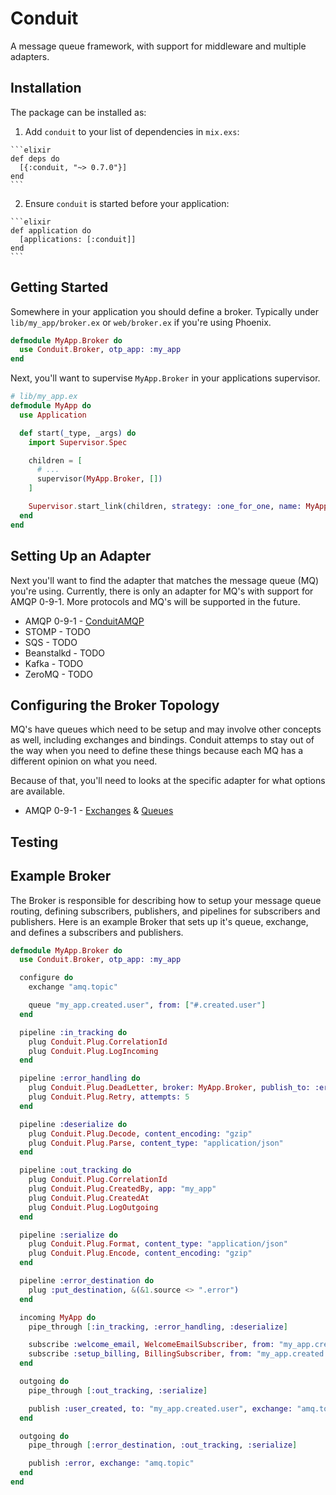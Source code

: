 # Conduit

A message queue framework, with support for middleware and multiple adapters.

## Installation

The package can be installed as:

  1. Add `conduit` to your list of dependencies in `mix.exs`:

    ```elixir
    def deps do
      [{:conduit, "~> 0.7.0"}]
    end
    ```

  2. Ensure `conduit` is started before your application:

    ```elixir
    def application do
      [applications: [:conduit]]
    end
    ```

## Getting Started

Somewhere in your application you should define a broker. Typically under `lib/my_app/broker.ex` or
`web/broker.ex` if you're using Phoenix.

```elixir
defmodule MyApp.Broker do
  use Conduit.Broker, otp_app: :my_app
end
```

Next, you'll want to supervise `MyApp.Broker` in your applications supervisor.

```elixir
# lib/my_app.ex
defmodule MyApp do
  use Application

  def start(_type, _args) do
    import Supervisor.Spec

    children = [
      # ...
      supervisor(MyApp.Broker, [])
    ]

    Supervisor.start_link(children, strategy: :one_for_one, name: MyApp.Supervisor)
  end
end
```

## Setting Up an Adapter

Next you'll want to find the adapter that matches the message
queue (MQ) you're using. Currently, there is only an adapter
for MQ's with support for AMQP 0-9-1. More protocols and MQ's will be supported in the future.

  * AMQP 0-9-1 - [ConduitAMQP](https://github.com/conduitframework/conduit_amqp#configuring-the-adapter)
  * STOMP - TODO
  * SQS - TODO
  * Beanstalkd - TODO
  * Kafka - TODO
  * ZeroMQ - TODO

## Configuring the Broker Topology

MQ's have queues which need to be setup and may involve other
concepts as well, including exchanges and bindings. Conduit
attemps to stay out of the way when you need to define these
things because each MQ has a different opinion on what you need.

Because of that, you'll need to looks at the specific adapter
for what options are available.

  * AMQP 0-9-1 - [Exchanges](https://github.com/conduitframework/conduit_amqp#configuring-exchanges) & [Queues](https://github.com/conduitframework/conduit_amqp#configuring-queues)

## Testing

## Example Broker

The Broker is responsible for describing how to setup your
message queue routing, defining subscribers, publishers, and
pipelines for subscribers and publishers. Here is an example
Broker that sets up it's queue, exchange, and defines a
subscribers and publishers.

```elixir
defmodule MyApp.Broker do
  use Conduit.Broker, otp_app: :my_app

  configure do
    exchange "amq.topic"

    queue "my_app.created.user", from: ["#.created.user"]
  end

  pipeline :in_tracking do
    plug Conduit.Plug.CorrelationId
    plug Conduit.Plug.LogIncoming
  end

  pipeline :error_handling do
    plug Conduit.Plug.DeadLetter, broker: MyApp.Broker, publish_to: :error
    plug Conduit.Plug.Retry, attempts: 5
  end

  pipeline :deserialize do
    plug Conduit.Plug.Decode, content_encoding: "gzip"
    plug Conduit.Plug.Parse, content_type: "application/json"
  end

  pipeline :out_tracking do
    plug Conduit.Plug.CorrelationId
    plug Conduit.Plug.CreatedBy, app: "my_app"
    plug Conduit.Plug.CreatedAt
    plug Conduit.Plug.LogOutgoing
  end

  pipeline :serialize do
    plug Conduit.Plug.Format, content_type: "application/json"
    plug Conduit.Plug.Encode, content_encoding: "gzip"
  end

  pipeline :error_destination do
    plug :put_destination, &(&1.source <> ".error")
  end

  incoming MyApp do
    pipe_through [:in_tracking, :error_handling, :deserialize]

    subscribe :welcome_email, WelcomeEmailSubscriber, from: "my_app.created.user"
    subscribe :setup_billing, BillingSubscriber, from: "my_app.created.user"
  end

  outgoing do
    pipe_through [:out_tracking, :serialize]

    publish :user_created, to: "my_app.created.user", exchange: "amq.topic"
  end

  outgoing do
    pipe_through [:error_destination, :out_tracking, :serialize]

    publish :error, exchange: "amq.topic"
  end
end
```
